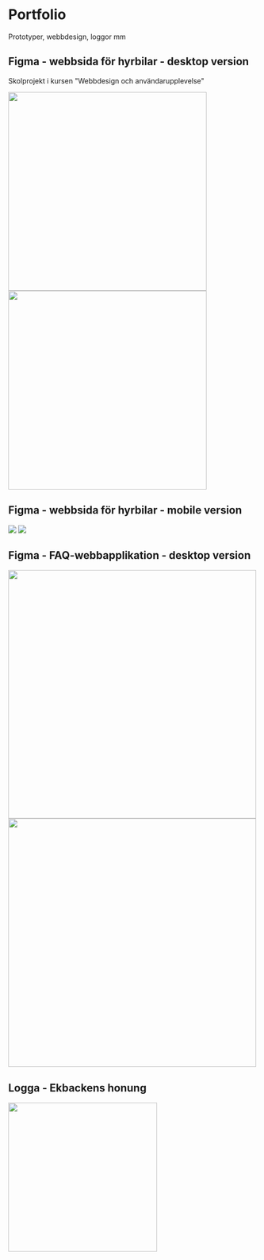 <h1>Portfolio</h1>
Prototyper, webbdesign, loggor mm

<h2>Figma - webbsida för hyrbilar - desktop version</h2>

Skolprojekt i kursen "Webbdesign och användarupplevelse"

<img src="https://github.com/juuliiaazz/Portfolio/assets/92580700/495436a7-b36f-4ade-8000-2b79de912d40" width="400px">
<img src="https://github.com/juuliiaazz/Portfolio/assets/92580700/0e71545a-19d6-4884-9f05-6c45ed3b979a" width="400px">


<h2>Figma - webbsida för hyrbilar - mobile version</h2>

<img src="https://github.com/juuliiaazz/Portfolio/assets/92580700/57ccbd76-f70a-401a-8981-e92cf9267588">
<img src="https://github.com/juuliiaazz/Portfolio/assets/92580700/ce24e80b-8058-4e1e-86c6-b3f02186f111">

<h2>Figma - FAQ-webbapplikation - desktop version</h2>

<img src="https://github.com/juuliiaazz/Portfolio/assets/92580700/5a3017d0-faa0-44c2-a289-89366fd79253" width="500px">
<img src="https://github.com/juuliiaazz/Portfolio/assets/92580700/1a38e543-3ea9-4ae8-bf03-9a4b973f91cf" width="500px">

<h2>Logga - Ekbackens honung</h2>

<img src="https://github.com/juuliiaazz/Portfolio/assets/92580700/9fbe59af-0d24-47af-aae4-eb3c0961395b" width="300px">
